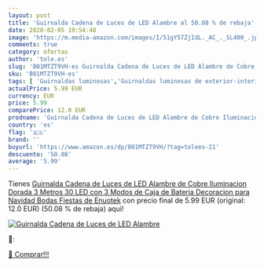 ```yaml
---
layout: post
title: 'Guirnalda Cadena de Luces de LED Alambre al 50.08 % de rebaja'
date: 2020-02-05 19:54:48
image: 'https://m.media-amazon.com/images/I/51gY57ZjIdL._AC_._SL400_.jpg'
comments: true
category: ofertas
author: 'tole.es'
slug: 'B01MTZT9VH-es Guirnalda Cadena de Luces de LED Alambre de Cobre...'
sku: 'B01MTZT9VH-es'
tags: [ 'Guirnaldas luminosas','Guirnaldas luminosas de exterior-interior','Iluminación','navidad', ]
actualPrice: 5.99 EUR
currency: EUR
price: 5.99
comparePrice: 12.0 EUR
prodname: 'Guirnalda Cadena de Luces de LED Alambre de Cobre Iluminacion Dorada 3 Metros 30 LED con 3 Modos de Caja de Bateria Decoracion para Navidad Bodas Fiestas de Enuotek'
country: 'es'
flag: '🇪🇸'
brand: ''
buyurl: 'https://www.amazon.es/dp/B01MTZT9VH/?tag=tolees-21'
descuento: '50.08'
average: '5.99'
---
```


Tienes [Guirnalda Cadena de Luces de LED Alambre de Cobre Iluminacion Dorada 3 Metros 30 LED con 3 Modos de Caja de Bateria Decoracion para Navidad Bodas Fiestas de Enuotek](https://www.amazon.es/dp/B01MTZT9VH/?tag=tolees-21) con precio final de  5.99 EUR (original: 12.0 EUR) (50.08 %  de rebaja) aqui!

[![Guirnalda Cadena de Luces de LED Alambre](https://m.media-amazon.com/images/I/51gY57ZjIdL._AC_._SL400_.jpg)](https://www.amazon.es/dp/B01MTZT9VH/?tag=tolees-21)

🔎:


[🛒 Comprar!!!](https://www.amazon.es/dp/B01MTZT9VH/?tag=tolees-21)
